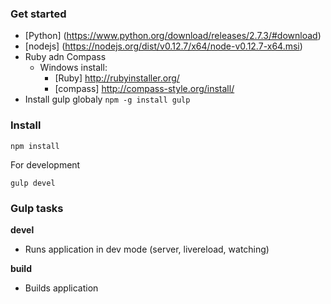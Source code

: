### Get started ###

* [Python] (https://www.python.org/download/releases/2.7.3/#download)
* [nodejs] (https://nodejs.org/dist/v0.12.7/x64/node-v0.12.7-x64.msi)
* Ruby adn Compass
  * Windows install:
    * [Ruby] http://rubyinstaller.org/
    * [compass] http://compass-style.org/install/
* Install gulp globaly ```npm -g install gulp```

### Install ###

```
npm install
```

For development
```
gulp devel
```

### Gulp tasks ###

**devel**

* Runs application in dev mode (server, livereload, watching)

**build**

* Builds application